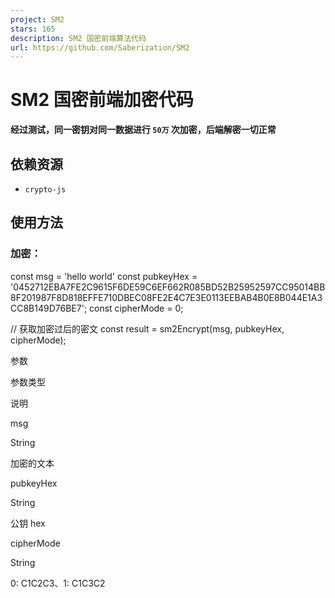 ```yaml
---
project: SM2
stars: 165
description: SM2 国密前端算法代码
url: https://github.com/Saberization/SM2
---
```


SM2 国密前端加密代码
============

**经过测试，同一密钥对同一数据进行 `50万` 次加密，后端解密一切正常**

依赖资源
----

-   `crypto-js`

使用方法
----

### 加密：

const msg \= 'hello world'
const pubkeyHex \= '0452712EBA7FE2C9615F6DE59C6EF662R085BD52B25952597CC95014BB8F201987F8D818EFFE710DBEC08FE2E4C7E3E0113EEBAB4B0E8B044E1A3CC8B149D76BE7';
const cipherMode \= 0;

// 获取加密过后的密文
const result \= sm2Encrypt(msg, pubkeyHex, cipherMode);

参数

参数类型

说明

msg

String

加密的文本

pubkeyHex

String

公钥 hex

cipherMode

String

0: C1C2C3、1: C1C3C2
